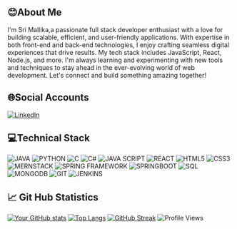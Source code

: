 ## 😊About Me
I'm Sri Mallika,a passionate full stack developer enthusiast with a love for building scalable, efficient, and user-friendly applications. With expertise in both front-end and back-end technologies, I enjoy crafting seamless digital experiences that drive results. My tech stack includes JavaScript, React, Node.js, and more. I'm always learning and experimenting with new tools and techniques to stay ahead in the ever-evolving world of web development. Let's connect and build something amazing together!
## 🌐Social Accounts
[![LinkedIn](https://img.shields.io/badge/LinkedIN-lightblue.svg?style=for-the-badge)](https://www.linkedin.com/in/srimallikaardhala)
## 💻Technical Stack
![JAVA](https://img.shields.io/badge/JAVA-red.svg?style=for-the-badge)
![PYTHON](https://img.shields.io/badge/PYTHON-yellow.svg?style=for-the-badge)
![C](https://img.shields.io/badge/C-green.svg?style=for-the-badge)
![C#](https://img.shields.io/badge/C#-red.svg?style=for-the-badge)
![JAVA SCRIPT](https://img.shields.io/badge/JAVASCRIPT-blue.svg?style=for-the-badge)
![REACT](https://img.shields.io/badge/REACT-green.svg?style=for-the-badge)
![HTML5](https://img.shields.io/badge/HTML5-lightblue.svg?style=for-the-badge)
![CSS3](https://img.shields.io/badge/CSS3-pink.svg?style=for-the-badge)
![MERNSTACK](https://img.shields.io/badge/MERNSTACK-yellow.svg?style=for-the-badge)
![SPRING FRAMEWORK](https://img.shields.io/badge/SPRING-FRAMEWORK-green.svg?style=for-the-badge)
![SPRINGBOOT](https://img.shields.io/badge/SPRINGBOOT-lightblue.svg?style=for-the-badge)
![SQL](https://img.shields.io/badge/SQL-red.svg?style=for-the-badge)
![MONGODB](https://img.shields.io/badge/MONGODB-darkblue.svg?style=for-the-badge)
![GIT](https://img.shields.io/badge/GIT-VERSION-red.svg?style=for-the-badge)
![JENKINS](https://img.shields.io/badge/JENKINS-lightblue.svg?style=for-the-badge)
## 📈 Git Hub Statistics 
[![Your GitHub stats](https://github-readme-stats.vercel.app/api?username=SriMallikaArdhala&show_icons=true&theme=radical)]()
[![Top Langs](https://github-readme-stats.vercel.app/api/top-langs/?username=SriMallikaArdhala&layout=compact&theme=radical)]()
[![GitHub Streak](https://github-readme-streak-stats.herokuapp.com/?user=SriMallikaArdhala&theme=radical)]()
![Profile Views](https://komarev.com/ghpvc/?username=SriMallikaArdhala&color=blue)



<!--
**SriMallikaArdhala/SriMallikaArdhala** is a ✨ _special_ ✨ repository because its `README.md` (this file) appears on your GitHub profile.

Here are some ideas to get you started:

- 🔭 I’m currently working on ...
- 🌱 I’m currently learning ...
- 👯 I’m looking to collaborate on ...
- 🤔 I’m looking for help with ...
- 💬 Ask me about ...
- 📫 How to reach me: ...
- 😄 Pronouns: ...
- ⚡ Fun fact: ...
-->
